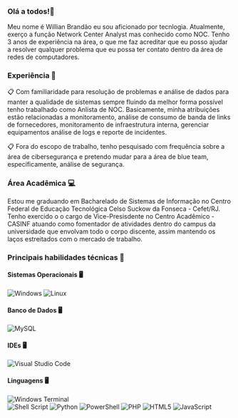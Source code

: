### Olá a todos!👋

Meu nome é Willian Brandão eu sou aficionado por tecnlogia. Atualmente, exerço a função Network Center Analyst mas conhecido como NOC. Tenho 3 anos de experiência na área, o que me faz acreditar que eu posso ajudar a resolver qualquer problema que eu possa ter contato dentro da área de redes de computadores.
<!--
- 🔭 I’m currently working on ...
- 🌱 I’m currently learning ...
- 👯 I’m looking to collaborate on ...
- 🤔 I’m looking for help with ...
- 💬 Ask me about ...
- 📫 How to reach me: ...
- 😄 Pronouns: ...
- ⚡ Fun fact: ...
-->
### Experiência 💾

:clipboard: Com familiaridade para resolução de problemas e análise de dados para manter a qualidade de sistemas sempre fluindo da melhor forma possível tenho trabalhado como Anlista de NOC. Basicamente, minha atribuições estão relacionadas a monitoramento, análise de consumo de banda de links de fornecedores, monitoramento de infraestrutura interna, gerenciar equipamentos análise de logs e reporte de incidentes. 

:clipboard: Fora do escopo de trabalho, tenho pesquisado com frequência sobre a área de cibersegurança e pretendo mudar para a área de blue team, especificamente, análise de segurança.

### Área Acadêmica 💻
Estou me graduando em  Bacharelado de Sistemas de Informação no Centro Federal de Educação Tecnológica Celso Suckow da Fonseca - Cefet/RJ.
Tenho exercido o o cargo de Vice-Presisdente no Centro Acadêmico - CASINF atuando como fomentador de atividades dentro do campus da universidade que envolvam todo o corpo discente, assim mantendo os laços estreitados com o mercado de trabalho. 

### Principais habilidades técnicas 👷
#### Sistemas Operacionais 🖥️
![Windows](https://img.shields.io/badge/Windows-0078D6?style=for-the-badge&logo=windows&logoColor=white)
![Linux](https://img.shields.io/badge/Linux-FCC624?style=for-the-badge&logo=linux&logoColor=black) 
#### Banco de Dados 🖥️
![MySQL](https://img.shields.io/badge/mysql-%2300f.svg?style=for-the-badge&logo=mysql&logoColor=white) 
#### IDEs 🖥️
![Visual Studio Code](https://img.shields.io/badge/Visual%20Studio%20Code-0078d7.svg?style=for-the-badge&logo=visual-studio-code&logoColor=white)
#### Linguagens 🖥️
  ![Windows Terminal](https://img.shields.io/badge/Windows%20Terminal-%234D4D4D.svg?style=for-the-badge&logo=windows-terminal&logoColor=white)	
  ![Shell Script](https://img.shields.io/badge/shell_script-%23121011.svg?style=for-the-badge&logo=gnu-bash&logoColor=white)
  ![Python](https://img.shields.io/badge/python-3670A0?style=for-the-badge&logo=python&logoColor=ffdd54)
  ![PowerShell](https://img.shields.io/badge/PowerShell-%235391FE.svg?style=for-the-badge&logo=powershell&logoColor=white)
  ![PHP](https://img.shields.io/badge/php-%23777BB4.svg?style=for-the-badge&logo=php&logoColor=white)
  ![HTML5](https://img.shields.io/badge/html5-%23E34F26.svg?style=for-the-badge&logo=html5&logoColor=white)
  ![JavaScript](https://img.shields.io/badge/javascript-%23323330.svg?style=for-the-badge&logo=javascript&logoColor=%23F7DF1E)



